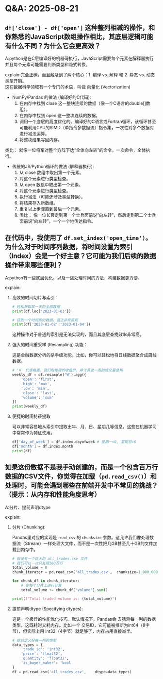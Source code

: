 # Q&A: 2025-08-21

## `df['close'] - df['open']` 这种整列相减的操作，和你熟悉的JavaScript数组操作相比，其底层逻辑可能有什么不同？为什么它会更高效？

A:python是在C层编译好的机器码执行，JavaScript需要每个元素在解释器执行并且每个元素可能需要判断类型和隐式转换。

explain:完全正确，而且触及到了两个核心：1. 编译 vs. 解释 和 2. 静态 vs. 动态类型开销。<br>这在数据科学领域有一个专门的术语，叫做 向量化 (Vectorization)

- NumPy/Pandas 的做法 (编译好的C代码):
  1. 在内存中找到 close 这一整块连续的数据（像一个C语言的double[]数组）。
  2. 在内存中找到 open 这一整块连续的数据。
  3. 调用一个底层的高度优化的、编译好的C语言或Fortran循环，该循环甚至可能利用CPU的SIMD（单指令多数据流）指令集，一次性对多个数据对进行减法运算。
  4. 将整块结果写回内存。

类比： 就像一位将军对整个方阵下达“全体向左转”的命令，一次命令，全体执行。

- 传统的JS/Python循环的做法 (解释器执行):
  1. 从 close 数组中取出第一个元素。
  2. 对这个元素进行类型检查。
  3. 从 open 数组中取出第一个元素。
  4. 对这个元素进行类型检查。
  5. 执行减法（可能还涉及类型转换）。
  6. 将结果存入新数组。
  7. 重复以上步骤直到最后一个元素。
  8. 类比： 像一位长官走到第一个士兵面前说“向左转”，然后走到第二个士兵面前说“向左转”，一个一个地传达指令。

## 在代码中，我使用了 `df.set_index('open_time')`。为什么对于时间序列数据，将时间设置为索引（Index）会是一个好主意？它可能为我们后续的数据操作带来哪些便利？

A:python有一些底层优化，以及一些处理时间的方法，构建数据更方便。

explain:

1. 高效的时间切片与索引：

    ```python
    # 轻松获取某一天的全部数据
    print(df.loc['2023-01-03'])

    # 获取一个时间段的数据，语法非常直观
    print(df['2023-01-02':'2023-01-04'])
    ```

    这种操作对于普通的索引是无法实现的，而且其底层查找效率非常高。

2. 强大的时间重采样 (Resampling) 功能：

    这是金融数据分析的杀手级功能。比如，你可以轻松地将日线数据聚合成周线数据。

    ```python
    # 'W' 代表每周。我们取每周的收盘价，并计算这一周的成交量总和
    weekly_df = df.resample('W').agg({
        'open': 'first',
        'high': 'max',
        'low': 'min',
        'close': 'last',
        'volume': 'sum'
    })
    print(weekly_df)
    ```

3. 便捷的时间特征提取

   可以非常容易地从索引中提取出年、月、日、星期几等信息，这些在机器学习中常常作为特征使用。

   ```python
   df['day_of_week'] = df.index.dayofweek # 星期一=0, 星期日=6
   df['month'] = df.index.month
   print(df)
   ```

## 如果这份数据不是我手动创建的，而是一个包含百万行数据的CSV文件，你觉得在加载（`pd.read_csv()`）和处理时，可能会遇到哪些在前端开发中不常见的挑战？（提示：从内存和性能角度思考）

A:分片、提前声明dtype

explain:

1. 分片 (Chunking):

    Pandas里对应的实现是 `read_csv` 的 `chunksize` 参数。这允许我们像处理数据流（Stream）一样处理大文件，而不是一次性把几GB甚至几十GB的文件加载到内存中。

    ```python
    # 假设有一个巨大的 all_trades.csv 文件
    # 我们可以一次只处理100万行
    total_volume = 0
    chunk_iterator = pd.read_csv('all_trades.csv',  chunksize=1_000_000)

    for chunk_df in chunk_iterator:
        # 在每个分片上进行计算
        total_volume += chunk_df['volume'].sum()

    print(f"Total traded volume is: {total_volume}")
    ```

2. 提前声明dtype (Specifying dtypes):

    这是一个极佳的性能优化技巧。默认情况下，Pandas会  去猜测每一列的数据类型，这既耗时又耗内存。比如一个  交易ID，它可能被推断为int64（8字节），但实际上用  int32（4字节）就足够了，内存占用直接减半。

    ```python
    # 提前定义好每一列的类型
    data_types = {
        'trade_id': 'int32',
        'price': 'float32',
        'quantity': 'float32',
        'is_buyer_maker': 'bool'
    }
    df = pd.read_csv('all_trades.csv',    dtype=data_types)
    ```
